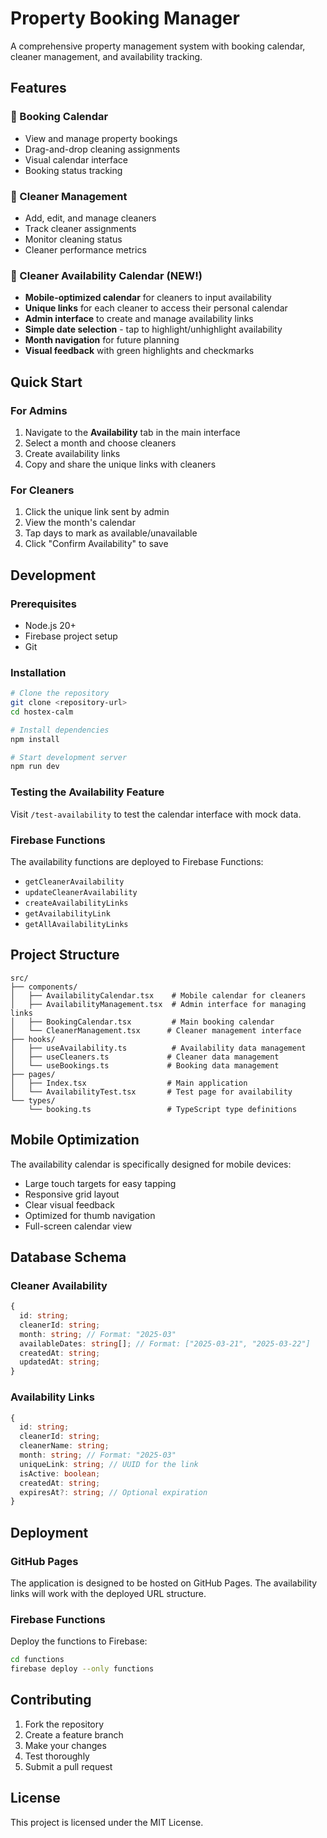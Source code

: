 # Property Booking Manager

A comprehensive property management system with booking calendar, cleaner management, and availability tracking.

## Features

### 📅 Booking Calendar
- View and manage property bookings
- Drag-and-drop cleaning assignments
- Visual calendar interface
- Booking status tracking

### 👥 Cleaner Management
- Add, edit, and manage cleaners
- Track cleaner assignments
- Monitor cleaning status
- Cleaner performance metrics

### 📱 Cleaner Availability Calendar (NEW!)
- **Mobile-optimized calendar** for cleaners to input availability
- **Unique links** for each cleaner to access their personal calendar
- **Admin interface** to create and manage availability links
- **Simple date selection** - tap to highlight/unhighlight availability
- **Month navigation** for future planning
- **Visual feedback** with green highlights and checkmarks

## Quick Start

### For Admins
1. Navigate to the **Availability** tab in the main interface
2. Select a month and choose cleaners
3. Create availability links
4. Copy and share the unique links with cleaners

### For Cleaners
1. Click the unique link sent by admin
2. View the month's calendar
3. Tap days to mark as available/unavailable
4. Click "Confirm Availability" to save

## Development

### Prerequisites
- Node.js 20+
- Firebase project setup
- Git

### Installation
```bash
# Clone the repository
git clone <repository-url>
cd hostex-calm

# Install dependencies
npm install

# Start development server
npm run dev
```

### Testing the Availability Feature
Visit `/test-availability` to test the calendar interface with mock data.

### Firebase Functions
The availability functions are deployed to Firebase Functions:
- `getCleanerAvailability`
- `updateCleanerAvailability`
- `createAvailabilityLinks`
- `getAvailabilityLink`
- `getAllAvailabilityLinks`

## Project Structure

```
src/
├── components/
│   ├── AvailabilityCalendar.tsx    # Mobile calendar for cleaners
│   ├── AvailabilityManagement.tsx  # Admin interface for managing links
│   ├── BookingCalendar.tsx         # Main booking calendar
│   └── CleanerManagement.tsx      # Cleaner management interface
├── hooks/
│   ├── useAvailability.ts          # Availability data management
│   ├── useCleaners.ts             # Cleaner data management
│   └── useBookings.ts             # Booking data management
├── pages/
│   ├── Index.tsx                  # Main application
│   └── AvailabilityTest.tsx       # Test page for availability
└── types/
    └── booking.ts                 # TypeScript type definitions
```

## Mobile Optimization

The availability calendar is specifically designed for mobile devices:
- Large touch targets for easy tapping
- Responsive grid layout
- Clear visual feedback
- Optimized for thumb navigation
- Full-screen calendar view

## Database Schema

### Cleaner Availability
```typescript
{
  id: string;
  cleanerId: string;
  month: string; // Format: "2025-03"
  availableDates: string[]; // Format: ["2025-03-21", "2025-03-22"]
  createdAt: string;
  updatedAt: string;
}
```

### Availability Links
```typescript
{
  id: string;
  cleanerId: string;
  cleanerName: string;
  month: string; // Format: "2025-03"
  uniqueLink: string; // UUID for the link
  isActive: boolean;
  createdAt: string;
  expiresAt?: string; // Optional expiration
}
```

## Deployment

### GitHub Pages
The application is designed to be hosted on GitHub Pages. The availability links will work with the deployed URL structure.

### Firebase Functions
Deploy the functions to Firebase:
```bash
cd functions
firebase deploy --only functions
```

## Contributing

1. Fork the repository
2. Create a feature branch
3. Make your changes
4. Test thoroughly
5. Submit a pull request

## License

This project is licensed under the MIT License.
